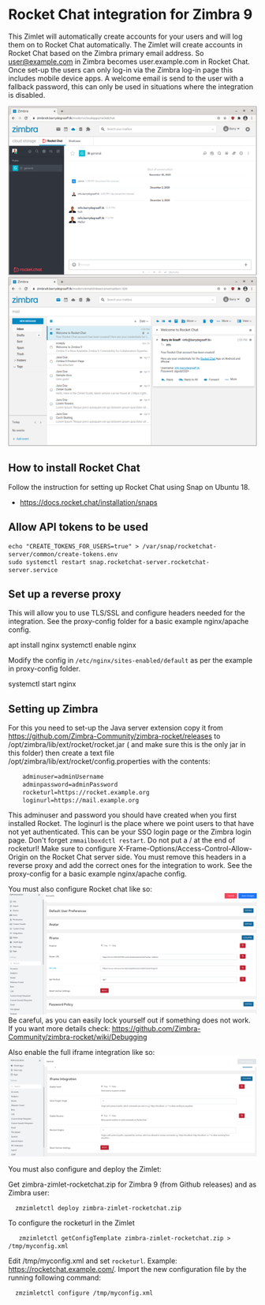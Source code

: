 # Rocket Chat integration for Zimbra 9

This Zimlet will automatically create accounts for your users and will log them on to Rocket Chat automatically. The Zimlet will create accounts in Rocket Chat based on the Zimbra primary email address. So user@example.com in Zimbra becomes user.example.com in Rocket Chat. Once set-up the users can only log-in via the Zimbra log-in page this includes mobile device apps. A welcome email is send to the user with a fallback password, this can only be used in situations where the integration is disabled.

![Zimbra Rocket UI](screenshots/RocketChat-Zimbra9-ui.png)
![Zimbra Rocket welcome](screenshots/RocketChat-Zimbra9-welcome.png)

## How to install Rocket Chat

Follow the instruction for setting up Rocket Chat using Snap on Ubuntu 18. 

- https://docs.rocket.chat/installation/snaps

## Allow API tokens to be used

    echo "CREATE_TOKENS_FOR_USERS=true" > /var/snap/rocketchat-server/common/create-tokens.env
    sudo systemctl restart snap.rocketchat-server.rocketchat-server.service

## Set up a reverse proxy

This will allow you to use TLS/SSL and configure headers needed for the integration. See the proxy-config folder for a basic example nginx/apache config.

   apt install nginx
   systemctl enable nginx   

Modify the config in `/etc/nginx/sites-enabled/default` as per the example in proxy-config folder.

   systemctl start nginx


## Setting up Zimbra
For this you need to set-up the Java server extension copy it from https://github.com/Zimbra-Community/zimbra-rocket/releases to /opt/zimbra/lib/ext/rocket/rocket.jar ( and make sure this is the only jar in this folder) then create a text file /opt/zimbra/lib/ext/rocket/config.properties with the contents:

        adminuser=adminUsername
        adminpassword=adminPassword
        rocketurl=https://rocket.example.org
        loginurl=https://mail.example.org

This adminuser and password you should have created when you first installed Rocket. The loginurl is the place where we point users to that have not yet authenticated. This can be your SSO login page or the Zimbra login page. Don't forget `zmmailboxdctl restart`. Do not put a / at the end of rocketurl! Make sure to configure X-Frame-Options/Access-Control-Allow-Origin on the Rocket Chat server side. You must remove this headers in a reverse proxy and add the correct ones for the integration to work. See the proxy-config for a basic example nginx/apache config.

You must also configure Rocket chat like so:
![Zimbra Rocket](https://raw.githubusercontent.com/Zimbra-Community/zimbra-rocket/master/img/zimbra-rocket-iframe.png)
Be careful, as you can easily lock yourself out if something does not work. If you want more details check: https://github.com/Zimbra-Community/zimbra-rocket/wiki/Debugging

Also enable the full iframe integration like so:
![Zimbra Rocket](https://raw.githubusercontent.com/Zimbra-Community/zimbra-rocket/master/img/zimbra-rocket-iframe2.png?1)

You must also configure and deploy the Zimlet:
      
Get zimbra-zimlet-rocketchat.zip for Zimbra 9 (from Github releases) and as Zimbra user:

      zmzimletctl deploy zimbra-zimlet-rocketchat.zip
      
To configure the rocketurl in the Zimlet

       zmzimletctl getConfigTemplate zimbra-zimlet-rocketchat.zip > /tmp/myconfig.xml
      
Edit /tmp/myconfig.xml and set `rocketurl`. Example: https://rocketchat.example.com/. Import the new configuration file by the running following command:

      zmzimletctl configure /tmp/myconfig.xml
